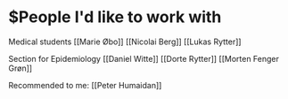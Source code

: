 # $People I'd like to work with
Medical students
[[Marie Øbo]]
[[Nicolai Berg]]
[[Lukas Rytter]]

Section for Epidemiology
[[Daniel Witte]]
[[Dorte Rytter]]
[[Morten Fenger Grøn]]

Recommended to me:
[[Peter Humaidan]]

<!-- #service -->

<!-- {BearID:704D64CA-F0F8-43D0-962C-E180B67C5F01-15756-0000130B8DEDD3F0} -->
